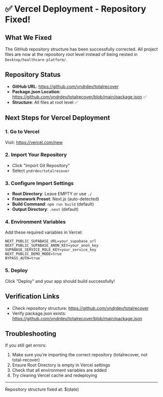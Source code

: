 # ✅ Vercel Deployment - Repository Fixed!

## What We Fixed
The GitHub repository structure has been successfully corrected. All project files are now at the repository root level instead of being nested in `Desktop/healthcare-platform/`.

## Repository Status
- **GitHub URL**: https://github.com/yndrdev/totalrecover
- **Package.json Location**: https://github.com/yndrdev/totalrecover/blob/main/package.json ✅
- **Structure**: All files at root level ✅

## Next Steps for Vercel Deployment

### 1. Go to Vercel
Visit: https://vercel.com/new

### 2. Import Your Repository
- Click "Import Git Repository"
- Select `yndrdev/totalrecover`

### 3. Configure Import Settings
- **Root Directory**: Leave EMPTY or use `./`
- **Framework Preset**: Next.js (auto-detected)
- **Build Command**: `npm run build` (default)
- **Output Directory**: `.next` (default)

### 4. Environment Variables
Add these required variables in Vercel:
```
NEXT_PUBLIC_SUPABASE_URL=your_supabase_url
NEXT_PUBLIC_SUPABASE_ANON_KEY=your_anon_key
SUPABASE_SERVICE_ROLE_KEY=your_service_key
NEXT_PUBLIC_DEMO_MODE=true
BYPASS_AUTH=true
```

### 5. Deploy
Click "Deploy" and your app should build successfully!

## Verification Links
- Check repository structure: https://github.com/yndrdev/totalrecover
- Verify package.json exists: https://github.com/yndrdev/totalrecover/blob/main/package.json

## Troubleshooting
If you still get errors:
1. Make sure you're importing the correct repository (totalrecover, not total-recover)
2. Ensure Root Directory is empty in Vercel settings
3. Check that all environment variables are added
4. Try clearing Vercel cache and redeploying

---
Repository structure fixed at: $(date)